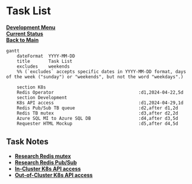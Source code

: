 # Task List

**[Development Menu](./menu.md)**\
**[Current Status](../status/weekly/current_status.md)**\
**[Back to Main](../../README.md)**

```mermaid
gantt
    dateFormat  YYYY-MM-DD
    title       Task List
    excludes    weekends
    %% (`excludes` accepts specific dates in YYYY-MM-DD format, days of the week ("sunday") or "weekends", but not the word "weekdays".)

    section K8s
    Redis Operator                                :d1,2024-04-22,5d
    section Development
    K8s API access                                :d1,2024-04-29,1d
    Redis Pub/Sub TB queue                        :d2,after d1,2d
    Redis TB mutex                                :d3,after d2,2d
    Azure SQL MI to Azure SQL DB                  :d4,after d3,5d   
    Requester HTML Mockup                         :d5,after d4,5d   

```

## Task Notes

- **[Research Redis mutex](https://dev.to/jdvert/handling-mutexes-in-distributed-systems-with-redis-and-go-5g0d)**
- **[Research Redis Pub/Sub](https://redis.io/docs/latest/develop/interact/pubsub/)**
- **[In-Cluster K8s API access](https://github.com/kubernetes/client-go/tree/master/examples/in-cluster-client-configuration)**
- **[Out-of-Cluster K8s API access](https://github.com/kubernetes/client-go/blob/master/examples/out-of-cluster-client-configuration/README.md)**
